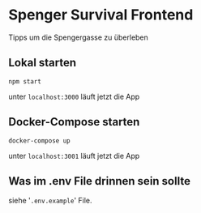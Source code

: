 # Spenger Survival Frontend

Tipps um die Spengergasse zu überleben

## Lokal starten

`npm start`

unter `localhost:3000` läuft jetzt die App

## Docker-Compose starten

`docker-compose up`

unter `localhost:3001` läuft jetzt die App

## Was im .env File drinnen sein sollte

siehe '`.env.example`' File.
